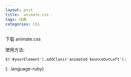 ```yaml
---
layout: post
title:  animate.css
tags: 动画
categories: CSS
---
```


下载 animate.css

使用方法:

~~~
$('#yourElement').addClass('animated bounceOutLeft');
~~~
{: .language-ruby}


